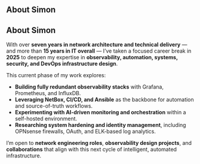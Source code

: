 ## About Simon
## About Simon

With over **seven years in network architecture and technical delivery** — and more than **15 years in IT overall** — I’ve taken a focused career break in **2025** to deepen my expertise in **observability, automation, systems, security, and DevOps infrastructure design**.

This current phase of my work explores:

- **Building fully redundant observability stacks** with Grafana, Prometheus, and InfluxDB.  
- **Leveraging NetBox, CI/CD, and Ansible** as the backbone for automation and source-of-truth workflows.  
- **Experimenting with AI-driven monitoring and orchestration** within a self-hosted environment.  
- **Researching system hardening and identity management**, including OPNsense firewalls, OAuth, and ELK-based log analytics.

I’m open to **network engineering roles**, **observability design projects**, and **collaborations** that align with this next cycle of intelligent, automated infrastructure.

